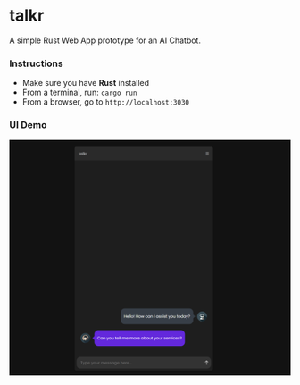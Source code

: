 # talkr
A simple Rust Web App prototype for an AI Chatbot.

### Instructions

* Make sure you have **Rust** installed
* From a terminal, run: `cargo run`
* From a browser, go to `http://localhost:3030`


### UI Demo

<img src="img/talkr.png" />
